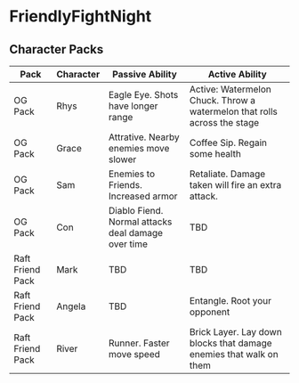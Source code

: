 # FriendlyFightNight

## Character Packs

| Pack | Character | Passive Ability | Active Ability |
| ---- | --------- | --------------- | -------------- |
| OG Pack | Rhys | Eagle Eye. Shots have longer range | Active: Watermelon Chuck. Throw a watermelon that rolls across the stage |
| OG Pack | Grace | Attrative. Nearby enemies move slower | Coffee Sip. Regain some health |
| OG Pack | Sam | Enemies to Friends. Increased armor | Retaliate. Damage taken will fire an extra attack. |
| OG Pack | Con | Diablo Fiend. Normal attacks deal damage over time | TBD |
| Raft Friend Pack | Mark | TBD | TBD |
| Raft Friend Pack | Angela | TBD | Entangle. Root your opponent |
| Raft Friend Pack | River | Runner. Faster move speed | Brick Layer. Lay down blocks that damage enemies that walk on them |
